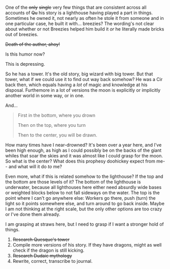 One of the ~~only~~ ~~single~~ very few things that are consistent across all accounts of ~~Qu~~ his story is a lighthouse having played a part in things. Sometimes he owned it, not nearly as often he stole it from someone and in one particular case, he built it with... breezies? The wording's not clear about whether or not Breezies helped him build it *or* he literally made bricks out of breezies.

~~Death of the author, ahoy!~~

Is this humor now?

This is depressing.

So he has a tower. It's the old story, big wizard with big tower.  But that tower, what if we could use it to find out way back somehow? He was a Cir back then, which equals having a *lot* of magic and knowledge at his disposal. Furthemore in a lot of versions the moon is explicitly or implicitly another world in some way, or in one.

And...

> First in the bottom, where you drown
> 
> Then on the top, where you turn
> 
> Then to the center, you will be drawn. 

How many times have I near-drowned? It's been over a year here, and I've been high enough, as high as I could possibly be on the backs of the giant whiles that soar the skies and it was almost like I could grasp for the moon. So what is the center? What does this prophesy doohickey expect from me-- and what will it do *to* me?

Even more, what if this is related somehow to the lighthouse? If the top and the bottom are those levels of it? The bottom of the lighthouse is underwater, because all lighthouses here either need absurdly wide bases or weighted blocks below to not fall sideways on the water. The top is the point where I can't go anywhere else: Workers go there, push (turn) the light so it points somewhere else, and turn around to go back inside. Maybe I am not thinking at the right scale, but the only other options are too crazy or I've done them already.

I am grasping at straws here, but I need to grasp if I want a stronger hold of things.



1. ~~Research Quesque's tower~~
2. Compile more versions of his story. If they have dragons, might as well check if the dragon is still kicking.
1. ~~Research Dudaic mythology~~
2. Rewrite, correct, transcribe to journal.